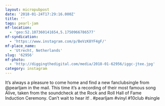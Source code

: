 ```yaml
---
layout: micropubpost
date: '2018-01-24T17:29:16.000Z'
title: ''
tags: pearl-jam
mf-location:
  - 'geo:52.107360141654,5.1750966786577'
mf-syndication:
  - 'https://www.instagram.com/p/BeVzK8YF4gF/'
mf-place_name:
  - 'Utrecht, Netherlands'
slug: '62956'
mf-photo:
  - 'http://diggingthedigital.com/media/2018-01-62956/iggc-jtee.jpg'
category: instagram
---
```

It’s always a pleasure to come home and find a new fanclubsingle from @pearljam in the mail. This time it’s a recording of their most famous song Alive, taken from the soundcheck at the Rock and Roll Hall of Fame Induction Ceremony. Can’t wait to hear it!
.
#pearljam #vinyl #10club #single
